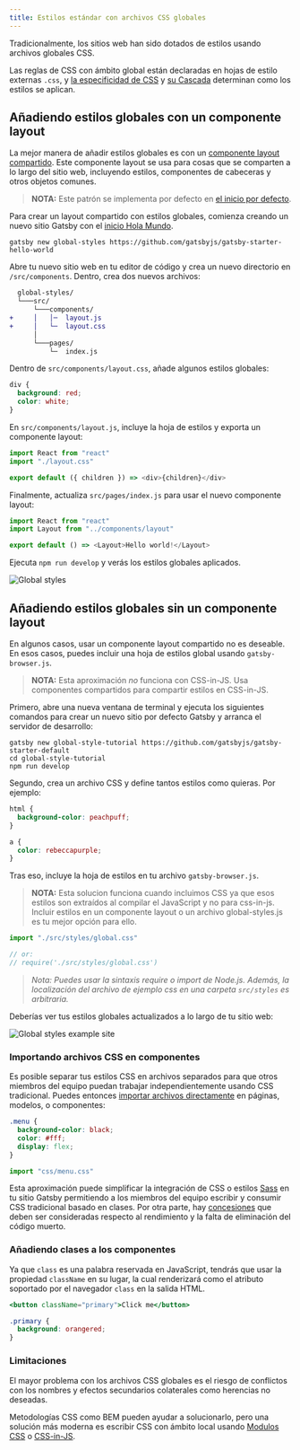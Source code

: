 ```yaml
---
title: Estilos estándar con archivos CSS globales
---
```


Tradicionalmente, los sitios web han sido dotados de estilos usando archivos globales CSS.

Las reglas de CSS con ámbito global están declaradas en hojas de estilo externas `.css`, y [la especificidad de CSS](https://developer.mozilla.org/en-US/docs/Web/CSS/Specificity) y [su Cascada](https://developer.mozilla.org/en-US/docs/Web/CSS/Cascade) determinan como los estilos se aplican.

## Añadiendo estilos globales con un componente layout

La mejor manera de añadir estilos globales es con un [componente layout compartido](/tutorial/part-three/#your-first-layout-component). Este componente layout se usa para cosas que se comparten a lo largo del sitio web, incluyendo estilos, componentes de cabeceras y otros objetos comunes.

> **NOTA:** Este patrón se implementa por defecto en [el inicio por defecto](https://github.com/gatsbyjs/gatsby-starter-default/blob/02324e5b04ea0a66d91c7fe7408b46d0a7eac868/src/layouts/index.js#L6).

Para crear un layout compartido con estilos globales, comienza creando un nuevo sitio Gatsby con el [inicio Hola Mundo](https://github.com/gatsbyjs/gatsby-starter-hello-world).

```shell
gatsby new global-styles https://github.com/gatsbyjs/gatsby-starter-hello-world
```

Abre tu nuevo sitio web en tu editor de código y crea un nuevo directorio en `/src/components`. Dentro, crea dos nuevos archivos:

```diff
  global-styles/
  └───src/
      └───components/
+     │   │─  layout.js
+     │   └─  layout.css
      │
      └───pages/
          └─  index.js
```

Dentro de `src/components/layout.css`, añade algunos estilos globales:

```css:title=src/components/layout.css
div {
  background: red;
  color: white;
}
```

En `src/components/layout.js`, incluye la hoja de estilos y exporta un componente layout:

```jsx:title=src/components/layout.js
import React from "react"
import "./layout.css"

export default ({ children }) => <div>{children}</div>
```

Finalmente, actualiza `src/pages/index.js` para usar el nuevo componente layout:

```jsx:title=src/pages/index.js
import React from "react"
import Layout from "../components/layout"

export default () => <Layout>Hello world!</Layout>
```

Ejecuta `npm run develop` y verás los estilos globales aplicados.

![Global styles](./images/global-styles.png)

## Añadiendo estilos globales sin un componente layout

En algunos casos, usar un componente layout compartido no es deseable. En esos casos, puedes incluir una hoja de estilos global usando `gatsby-browser.js`.

> **NOTA:** Esta aproximación _no_ funciona con CSS-in-JS. Usa componentes compartidos para compartir estilos en CSS-in-JS.

Primero, abre una nueva ventana de terminal y ejecuta los siguientes comandos para crear un nuevo sitio por defecto Gatsby y arranca el servidor de desarrollo:

```shell
gatsby new global-style-tutorial https://github.com/gatsbyjs/gatsby-starter-default
cd global-style-tutorial
npm run develop
```

Segundo, crea un archivo CSS y define tantos estilos como quieras. Por ejemplo:

```css:title=src/styles/global.css
html {
  background-color: peachpuff;
}

a {
  color: rebeccapurple;
}
```

Tras eso, incluye la hoja de estilos en tu archivo `gatsby-browser.js`.

> **NOTA:** Esta solucion funciona cuando incluimos CSS ya que esos estilos son extraídos al compilar el JavaScript y no para css-in-js.
> Incluir estilos en un componente layout o un archivo global-styles.js es tu mejor opción para ello.

```javascript:title=gatsby-browser.js
import "./src/styles/global.css"

// or:
// require('./src/styles/global.css')
```

> _Nota: Puedes usar la sintaxis require o import de Node.js. Además, la localización del archivo de ejemplo css en una carpeta `src/styles` es arbitraria._

Deberías ver tus estilos globales actualizados a lo largo de tu sitio web:

![Global styles example site](./images/global-styles-example.png)

### Importando archivos CSS en componentes

Es posible separar tus estilos CSS en archivos separados para que otros miembros del equipo puedan trabajar independientemente usando CSS tradicional. Puedes entonces [importar archivos directamente](/docs/importing-assets-into-files/) en páginas, modelos, o componentes:

```css:title=menu.css
.menu {
  background-color: black;
  color: #fff;
  display: flex;
}
```

```javascript:title=components/menu.js
import "css/menu.css"
```

Esta aproximación puede simplificar la integración de CSS o estilos [Sass](/packages/gatsby-plugin-sass/) en tu sitio Gatsby permitiendo a los miembros del equipo escribir y consumir CSS tradicional basado en clases. Por otra parte, hay [concesiones](#limitations) que deben ser consideradas respecto al rendimiento y la falta de eliminación del código muerto.

### Añadiendo clases a los componentes

Ya que `class` es una palabra reservada en JavaScript, tendrás que usar la propiedad `className` en su lugar, la cual renderizará como el atributo soportado por el navegador `class` en la salida HTML.

```jsx
<button className="primary">Click me</button>
```

```css
.primary {
  background: orangered;
}
```

### Limitaciones

El mayor problema con los archivos CSS globales es el riesgo de conflictos con los nombres y efectos secundarios colaterales como herencias no deseadas.

Metodologías CSS como BEM pueden ayudar a solucionarlo, pero una solución más moderna es escribir CSS con ámbito local usando  [Modulos CSS](/docs/css-modules/) o [CSS-in-JS](/docs/css-in-js/).
